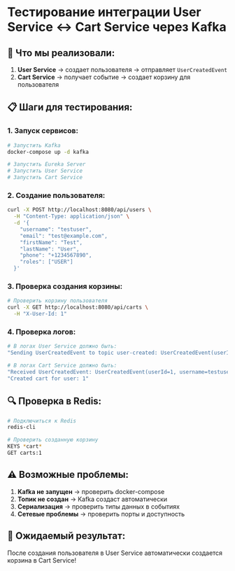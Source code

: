 # Тестирование интеграции User Service ↔ Cart Service через Kafka

## 🎯 Что мы реализовали:

1. **User Service** → создает пользователя → отправляет `UserCreatedEvent`
2. **Cart Service** → получает событие → создает корзину для пользователя

## 📋 Шаги для тестирования:

### 1. Запуск сервисов:
```bash
# Запустить Kafka
docker-compose up -d kafka

# Запустить Eureka Server
# Запустить User Service
# Запустить Cart Service
```

### 2. Создание пользователя:
```bash
curl -X POST http://localhost:8080/api/users \
  -H "Content-Type: application/json" \
  -d '{
    "username": "testuser",
    "email": "test@example.com",
    "firstName": "Test",
    "lastName": "User",
    "phone": "+1234567890",
    "roles": ["USER"]
  }'
```

### 3. Проверка создания корзины:
```bash
# Проверить корзину пользователя
curl -X GET http://localhost:8080/api/carts \
  -H "X-User-Id: 1"
```

### 4. Проверка логов:
```bash
# В логах User Service должно быть:
"Sending UserCreatedEvent to topic user-created: UserCreatedEvent(userId=1, username=testuser, email=test@example.com)"

# В логах Cart Service должно быть:
"Received UserCreatedEvent: UserCreatedEvent(userId=1, username=testuser, email=test@example.com)"
"Created cart for user: 1"
```

## 🔍 Проверка в Redis:
```bash
# Подключиться к Redis
redis-cli

# Проверить созданную корзину
KEYS *cart*
GET carts:1
```

## ⚠️ Возможные проблемы:

1. **Kafka не запущен** → проверить docker-compose
2. **Топик не создан** → Kafka создаст автоматически
3. **Сериализация** → проверить типы данных в событиях
4. **Сетевые проблемы** → проверить порты и доступность

## 🎉 Ожидаемый результат:

После создания пользователя в User Service автоматически создается корзина в Cart Service! 